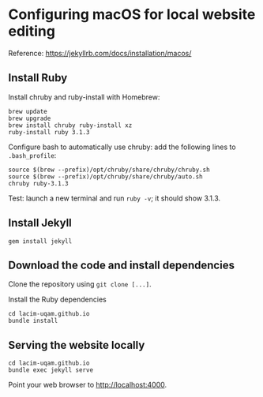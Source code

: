 # Configuring macOS for local website editing

Reference: https://jekyllrb.com/docs/installation/macos/

## Install Ruby

Install chruby and ruby-install with Homebrew:

    brew update
    brew upgrade
    brew install chruby ruby-install xz
    ruby-install ruby 3.1.3

Configure bash to automatically use chruby: add the following lines to
`.bash_profile`:

    source $(brew --prefix)/opt/chruby/share/chruby/chruby.sh
    source $(brew --prefix)/opt/chruby/share/chruby/auto.sh
    chruby ruby-3.1.3

Test: launch a new terminal and run `ruby -v`; it should show 3.1.3.

## Install Jekyll

    gem install jekyll

## Download the code and install dependencies

Clone the repository using `git clone [...]`.

Install the Ruby dependencies

    cd lacim-uqam.github.io
    bundle install

## Serving the website locally

    cd lacim-uqam.github.io
    bundle exec jekyll serve

Point your web browser to [http://localhost:4000](http://localhost:4000).
